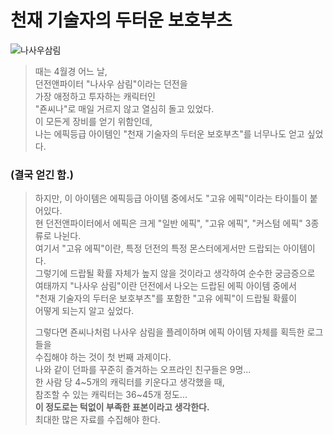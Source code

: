 # 천재 기술자의 두터운 보호부츠
![나사우삼림](https://user-images.githubusercontent.com/98927470/170825766-c6b5ce0c-352c-4856-8680-d1da7d8cfc3d.PNG)
> 때는 4월경 어느 날,  
> 던전앤파이터 "나사우 삼림"이라는 던전을  
> 가장 애정하고 투자하는 캐릭터인  
> "죤씨나"로 매일 거르지 않고 열심히 돌고 있었다.  
> 이 모든게 장비를 얻기 위함인데,  
> 나는 에픽등급 아이템인 "천재 기술자의 두터운 보호부츠"를 너무나도 얻고 싶었다.  
### (결국 얻긴 함.)  
> 하지만, 이 아이템은 에픽등급 아이템 중에서도 "고유 에픽"이라는 타이틀이 붙어있다.  
> 현 던전앤파이터에서 에픽은 크게 "일반 에픽", "고유 에픽", "커스텀 에픽" 3종류로 나뉜다.  
> 여기서 "고유 에픽"이란, 특정 던전의 특정 몬스터에게서만 드랍되는 아이템이다.  
> 그렇기에 드랍될 확률 자체가 높지 않을 것이라고 생각하여 순수한 궁금증으로  
> 여태까지 "나사우 삼림"이란 던전에서 나오는 드랍된 에픽 아이템 중에서  
> "천재 기술자의 두터운 보호부츠"를 포함한 "고유 에픽"이 드랍될 확률이  
> 어떻게 되는지 알고 싶었다.  
>  
> 그렇다면 죤씨나처럼 나사우 삼림을 플레이하며 에픽 아이템 자체를 획득한 로그들을  
> 수집해야 하는 것이 첫 번째 과제이다.  
> 나와 같이 던파를 꾸준히 즐겨하는 오프라인 친구들은 9명...  
> 한 사람 당 4\~5개의 캐릭터를 키운다고 생각했을 때,  
> 참조할 수 있는 캐릭터는 36\~45개 정도...  
> **이 정도로는 턱없이 부족한 표본이라고 생각한다.**  
> 최대한 많은 자료를 수집해야 한다.  
